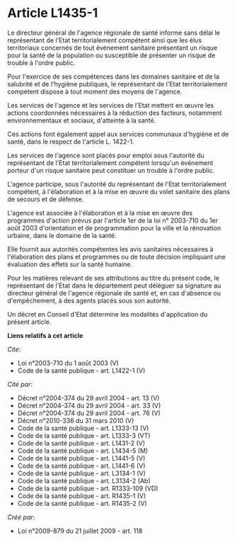# Article L1435-1

Le directeur général de l'agence régionale de santé informe sans délai le représentant de l'Etat territorialement compétent
ainsi que les élus territoriaux concernés de tout événement sanitaire présentant un risque pour la santé de la population ou
susceptible de présenter un risque de trouble à l'ordre public. 

Pour l'exercice de ses compétences dans les domaines sanitaire et de la salubrité et de l'hygiène publiques, le représentant
de l'Etat territorialement compétent dispose à tout moment des moyens de l'agence. 

Les services de l'agence et les services de l'Etat mettent en œuvre les actions coordonnées nécessaires à la réduction des
facteurs, notamment environnementaux et sociaux, d'atteinte à la santé. 

Ces actions font également appel aux services communaux d'hygiène et de santé, dans le respect de l'article L. 1422-1. 

Les services de l'agence sont placés pour emploi sous l'autorité du représentant de l'Etat territorialement compétent
lorsqu'un événement porteur d'un risque sanitaire peut constituer un trouble à l'ordre public.

L'agence participe, sous l'autorité du représentant de l'Etat territorialement compétent, à l'élaboration et à la mise en
œuvre du volet sanitaire des plans de secours et de défense.

L'agence est associée à l'élaboration et à la mise en œuvre des programmes d'action prévus par l'article 1er de la loi n°
2003-710 du 1er août 2003 d'orientation et de programmation pour la ville et la rénovation urbaine, dans le domaine de la
santé. 

Elle fournit aux autorités compétentes les avis sanitaires nécessaires à l'élaboration des plans et programmes ou de toute
décision impliquant une évaluation des effets sur la santé humaine. 

Pour les matières relevant de ses attributions au titre du présent code, le représentant de l'Etat dans le département peut
déléguer sa signature au directeur général de l'agence régionale de santé et, en cas d'absence ou d'empêchement, à des agents
placés sous son autorité. 

Un décret en Conseil d'Etat détermine les modalités d'application du présent article.

**Liens relatifs à cet article**

_Cite_:

  - Loi n°2003-710 du 1 août 2003 (V)
  - Code de la santé publique - art. L1422-1 (V)

_Cité par_:

  - Décret n°2004-374 du 29 avril 2004 - art. 13 (V)
  - Décret n°2004-374 du 29 avril 2004 - art. 33 (V)
  - Décret n°2004-374 du 29 avril 2004 - art. 76 (V)
  - Décret n°2010-336 du 31 mars 2010 (V)
  - Code de la santé publique - art. L1333-13 (V)
  - Code de la santé publique - art. L1333-3 (VT)
  - Code de la santé publique - art. L1431-2 (V)
  - Code de la santé publique - art. L1434-5 (M)
  - Code de la santé publique - art. L1441-5 (V)
  - Code de la santé publique - art. L1441-6 (V)
  - Code de la santé publique - art. L3134-1 (V)
  - Code de la santé publique - art. L3134-2 (Ab)
  - Code de la santé publique - art. R1333-109 (VD)
  - Code de la santé publique - art. R1435-1 (V)
  - Code de la santé publique - art. R1435-2 (V)

_Créé par_:

  - Loi n°2009-879 du 21 juillet 2009 - art. 118
